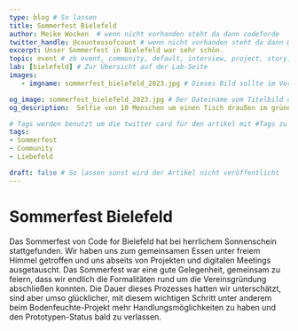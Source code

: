 ```yaml
---
type: blog # So lassen
title: Sommerfest Bielefeld
author: Meike Wocken  # wenn nicht vorhanden steht da dann codeforde
twitter_handle: @countessofcount # wenn nicht vorhanden steht da dann @codeforde
excerpt: Unser Sommerfest in Bielefeld war sehr schön. 
topic: event # zb event, community, default, interview, project, story, toolbox
lab: [bielefeld] # Zur Übersicht auf der Lab-Seite
images:
   - imgname: sommerfest_bielefeld_2023.jpg # Dieses Bild sollte im Verzeichnis static/blog existieren

og_image: sommerfest_bielefeld_2023.jpg # Der Dateiname vom Titelbild das kann das selbe sein wie unter images und sollte auch unter static/blog liegen
og_description:  Selfie von 10 Menschen um einen Tisch draußen im grünen Garten sitzend.# Der alt Text zum Titelbild

# Tags werden benutzt um die twitter card für den artikel mit #Tags zu versorgen und um in Suchmaschinen gefunden zu werden
tags:
- Sommerfest
- Community
- Liebefeld

draft: false # So lassen sonst wird der Artikel nicht veröffentlicht
---
```


# Sommerfest Bielefeld

Das Sommerfest von Code for Bielefeld hat bei herrlichem Sonnenschein stattgefunden. Wir haben uns zum gemeinsamen Essen unter freiem Himmel getroffen und uns abseits von Projekten und digitalen Meetings ausgetauscht. Das Sommerfest war eine gute Gelegenheit, gemeinsam zu feiern, dass wir endlich die Formalitäten rund um die Vereinsgründung abschließen konnten. Die Dauer dieses Prozesses hatten wir unterschätzt, sind aber umso glücklicher, mit diesem wichtigen Schritt unter anderem beim Bodenfeuchte-Projekt mehr Handlungsmöglichkeiten zu haben und den Prototypen-Status bald zu verlassen. 

